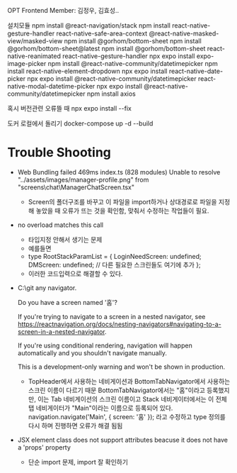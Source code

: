 OPT Frontend
Member: 김정우, 김효성..

설치모듈
npm install @react-navigation/stack
npm install react-native-gesture-handler react-native-safe-area-context @react-native-masked-view/masked-view
npm install @gorhom/bottom-sheet
npm install @gorhom/bottom-sheet@latest
npm install @gorhom/bottom-sheet react-native-reanimated react-native-gesture-handler
npx expo install expo-image-picker
npm install @react-native-community/datetimepicker
npm install react-native-element-dropdown
npx expo install react-native-date-picker
npx expo install @react-native-community/datetimepicker react-native-modal-datetime-picker
npx expo install @react-native-community/datetimepicker
npm install axios

혹시 버전관련 오류뜰 때
npx expo install --fix

도커 로컬에서 돌리기
docker-compose up -d --build

# Trouble Shooting

- Web Bundling failed 469ms index.ts (828 modules)
  Unable to resolve "../assets/images/manager-profile.png" from "screens\chat\ManagerChatScreen.tsx"

  - Screen의 폴더구조를 바꾸고 이 파일을 import하거나 상대경로로 파일을 지정해 놓았을 때 오류가 뜨는 것을 확인함, 맞춰서 수정하는 작업들이 필요.

- no overload matches this call

  - 타입지정 안해서 생기는 문제
  - 예를들면
  - type RootStackParamList = {
    LoginNeedScreen: undefined;
    DMScreen: undefined;
    // 다른 필요한 스크린들도 여기에 추가
    };
  - 이러한 코드입력으로 해결할 수 있다.

- C:\git any navigator.

  Do you have a screen named '홈'?

  If you're trying to navigate to a screen in a nested navigator, see https://reactnavigation.org/docs/nesting-navigators#navigating-to-a-screen-in-a-nested-navigator.

  If you're using conditional rendering, navigation will happen automatically and you shouldn't navigate manually.

  This is a development-only warning and won't be shown in production.

  - TopHeader에서 사용하는 네비게이션과 BottomTabNavigator에서 사용하는 스크린 이름이 다르기 때문
    BottomTabNavigator에서는 "홈"이라고 등록했지만, 이는 Tab 네비게이션의 스크린 이름이고 Stack 네비게이터에서는 이 전체 탭 네비게이터가 "Main"이라는 이름으로 등록되어 있다.
    navigation.navigate('Main', { screen: '홈' }); 라고 수정하고 type 정의를 다시 하며 진행하면 오류가 해결 됨됨

- JSX element class does not support attributes beacuse it does not have a 'props' property
  - 단순 import 문제, import 잘 확인하기
